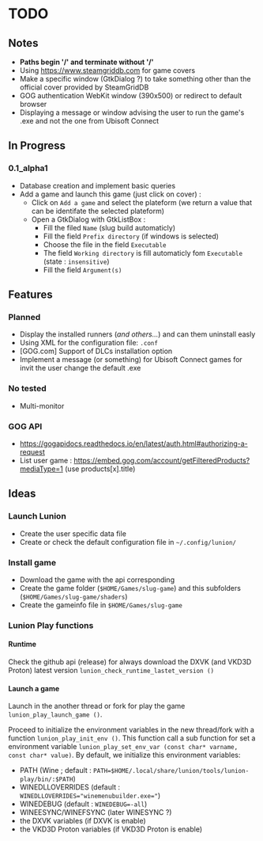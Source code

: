 # TODO
## Notes
* **Paths begin '/' and terminate without '/'**
* Using https://www.steamgriddb.com for game covers
* Make a specific window (GtkDialog ?) to take something other than the official cover provided by SteamGridDB
* GOG authentication WebKit window (390x500) or redirect to default browser
* Displaying a message or window advising the user to run the game's .exe and not the one from Ubisoft Connect


## In Progress
### 0.1_alpha1
* Database creation and implement basic queries
* Add a game and launch this game (just click on cover) :
  * Click on `Add a game` and select the plateform (we return a value that can be identifate the selected plateform)
  * Open a GtkDialog with GtkListBox :
    * Fill the filed `Name` (slug build automaticly)
    * Fill the field `Prefix directory` (if windows is selected)
    * Choose the file in the field `Executable`
    * The field `Working directory` is fill automaticly fom `Executable` (state : `insensitive`)
    * Fill the field `Argument(s)`


## Features
### Planned
* Display the installed runners (*and others...*) and can them uninstall easly
* Using XML for the configuration file: `.conf`
* [GOG.com] Support of DLCs installation option
* Implement a message (or something) for Ubisoft Connect games for invit the user change the default .exe

### No tested
* Multi-monitor


### GOG API
* https://gogapidocs.readthedocs.io/en/latest/auth.html#authorizing-a-request
* List user game : https://embed.gog.com/account/getFilteredProducts?mediaType=1 (use products[x].title)


## Ideas
### Launch Lunion
* Create the user specific data file
* Create or check the default configuration file in `~/.config/lunion/`


### Install game
* Download the game with the api corresponding
* Create the game folder (`$HOME/Games/slug-game`) and this subfolders (`$HOME/Games/slug-game/shaders`)
* Create the gameinfo file in `$HOME/Games/slug-game`


### Lunion Play functions
#### Runtime
Check the github api (release) for always download the DXVK (and VKD3D Proton) latest version `lunion_check_runtime_lastet_version ()`
#### Launch a game
Launch in the another thread or fork for play the game `lunion_play_launch_game ()`.

Proceed to initialize the environment variables in the new thread/fork with a function `lunion_play_init_env ()`. This function call a sub function for set a environment variable `lunion_play_set_env_var (const char* varname, const char* value)`. By default, we initialize this environment variables:
* PATH (Wine ; default : `PATH=$HOME/.local/share/lunion/tools/lunion-play/bin/:$PATH`)
* WINEDLLOVERRIDES (default : `WINEDLLOVERRIDES="winemenubuilder.exe="`)
* WINEDEBUG (default : `WINEDEBUG=-all`)
* WINEESYNC/WINEFSYNC (later WINESYNC ?)
* the DXVK variables (if DXVK is enable)
* the VKD3D Proton variables (if VKD3D Proton is enable)

